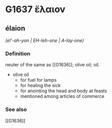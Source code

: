 # G1637 ἔλαιον

## élaion

_(el'-ah-yon | EH-leh-one | A-lay-one)_

### Definition

neuter of the same as [[G1636]]; olive oil; oil.

- olive oil
  - for fuel for lamps
  - for healing the sick
  - for anointing the head and body at feasts
  - mentioned among articles of commerce

### See also

[[G1636]]


